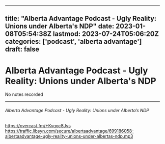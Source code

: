 
---
title: "Alberta Advantage Podcast - Ugly Reality: Unions under Alberta's NDP"
date: 2023-01-08T05:54:38Z
lastmod: 2023-07-24T05:06:20Z
categories: ['podcast', 'alberta advantage']
draft: false
---


# Alberta Advantage Podcast - Ugly Reality: Unions under Alberta's NDP

No notes recorded

- - -
###### Alberta Advantage Podcast - Ugly Reality: Unions under Alberta’s NDP

https://overcast.fm/+Kvqoc8Jvs  
https://traffic.libsyn.com/secure/albertaadvantage/699186058-albertaadvantage-ugly-reality-unions-under-albertas-ndp.mp3

<!-- #public #podcast #alberta advantage# -->

<!-- {BearID:F11568A7-7FD5-4BCE-84ED-CDC3B0D9F0D2-28016-00002D97DD38F022} -->
